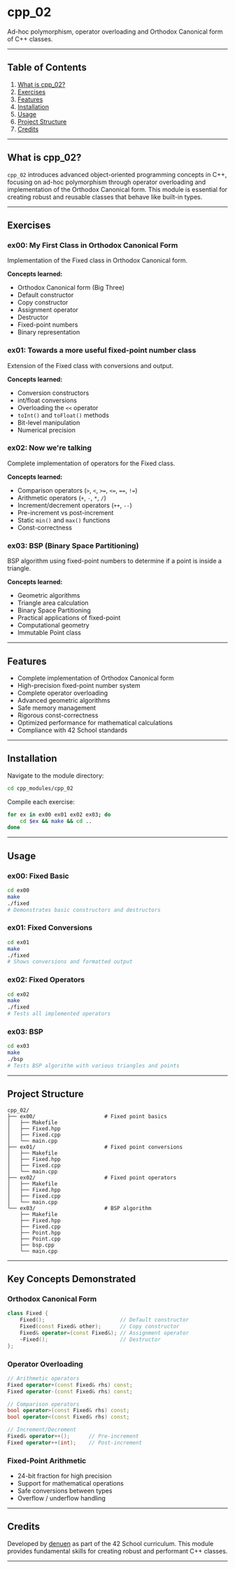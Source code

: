 # cpp_02

Ad-hoc polymorphism, operator overloading and Orthodox Canonical form of C++ classes.

---

## Table of Contents

1. [What is cpp_02?](#what-is-cpp_02)
2. [Exercises](#exercises)
3. [Features](#features)
4. [Installation](#installation)
5. [Usage](#usage)
6. [Project Structure](#project-structure)
7. [Credits](#credits)

---

## What is cpp_02?

`cpp_02` introduces advanced object-oriented programming concepts in C++, focusing on ad-hoc polymorphism through operator overloading and implementation of the Orthodox Canonical form. This module is essential for creating robust and reusable classes that behave like built-in types.

---

## Exercises

### ex00: My First Class in Orthodox Canonical Form

Implementation of the Fixed class in Orthodox Canonical form.

**Concepts learned:**

- Orthodox Canonical form (Big Three)
- Default constructor
- Copy constructor
- Assignment operator
- Destructor
- Fixed-point numbers
- Binary representation

### ex01: Towards a more useful fixed-point number class

Extension of the Fixed class with conversions and output.

**Concepts learned:**

- Conversion constructors
- int/float conversions
- Overloading the `<<` operator
- `toInt()` and `toFloat()` methods
- Bit-level manipulation
- Numerical precision

### ex02: Now we're talking

Complete implementation of operators for the Fixed class.

**Concepts learned:**

- Comparison operators (`>`, `<`, `>=`, `<=`, `==`, `!=`)
- Arithmetic operators (`+`, `-`, `*`, `/`)
- Increment/decrement operators (`++`, `--`)
- Pre-increment vs post-increment
- Static `min()` and `max()` functions
- Const-correctness

### ex03: BSP (Binary Space Partitioning)

BSP algorithm using fixed-point numbers to determine if a point is inside a triangle.

**Concepts learned:**

- Geometric algorithms
- Triangle area calculation
- Binary Space Partitioning
- Practical applications of fixed-point
- Computational geometry
- Immutable Point class

---

## Features

- Complete implementation of Orthodox Canonical form
- High-precision fixed-point number system
- Complete operator overloading
- Advanced geometric algorithms
- Safe memory management
- Rigorous const-correctness
- Optimized performance for mathematical calculations
- Compliance with 42 School standards

---

## Installation

Navigate to the module directory:

```bash
cd cpp_modules/cpp_02
```

Compile each exercise:

```bash
for ex in ex00 ex01 ex02 ex03; do
    cd $ex && make && cd ..
done
```

---

## Usage

### ex00: Fixed Basic

```bash
cd ex00
make
./fixed
# Demonstrates basic constructors and destructors
```

### ex01: Fixed Conversions

```bash
cd ex01
make
./fixed
# Shows conversions and formatted output
```

### ex02: Fixed Operators

```bash
cd ex02
make
./fixed
# Tests all implemented operators
```

### ex03: BSP

```bash
cd ex03
make
./bsp
# Tests BSP algorithm with various triangles and points
```

---

## Project Structure

```
cpp_02/
├── ex00/                      # Fixed point basics
│   ├── Makefile
│   ├── Fixed.hpp
│   ├── Fixed.cpp
│   └── main.cpp
├── ex01/                      # Fixed point conversions
│   ├── Makefile
│   ├── Fixed.hpp
│   ├── Fixed.cpp
│   └── main.cpp
├── ex02/                      # Fixed point operators
│   ├── Makefile
│   ├── Fixed.hpp
│   ├── Fixed.cpp
│   └── main.cpp
└── ex03/                      # BSP algorithm
    ├── Makefile
    ├── Fixed.hpp
    ├── Fixed.cpp
    ├── Point.hpp
    ├── Point.cpp
    ├── bsp.cpp
    └── main.cpp
```

---

## Key Concepts Demonstrated

### Orthodox Canonical Form

```cpp
class Fixed {
    Fixed();                        // Default constructor
    Fixed(const Fixed& other);      // Copy constructor
    Fixed& operator=(const Fixed&); // Assignment operator
    ~Fixed();                       // Destructor
};
```

### Operator Overloading

```cpp
// Arithmetic operators
Fixed operator+(const Fixed& rhs) const;
Fixed operator-(const Fixed& rhs) const;

// Comparison operators
bool operator>(const Fixed& rhs) const;
bool operator<(const Fixed& rhs) const;

// Increment/Decrement
Fixed& operator++();      // Pre-increment
Fixed operator++(int);    // Post-increment
```

### Fixed-Point Arithmetic

- 24-bit fraction for high precision
- Support for mathematical operations
- Safe conversions between types
- Overflow / underflow handling

---

## Credits

Developed by [denuen](https://github.com/denuen) as part of the 42 School curriculum. This module provides fundamental skills for creating robust and performant C++ classes.

---
